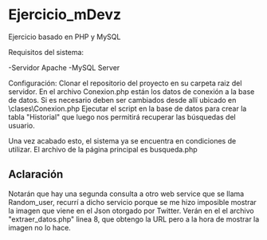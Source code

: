 # Ejercicio_mDevz

Ejercicio basado en PHP y MySQL

Requisitos del sistema:

-Servidor Apache
-MySQL Server

Configuración:
Clonar el repositorio del proyecto en su carpeta raiz del servidor.
En el archivo Conexion.php están los datos de conexión a la base de datos. Si es necesario deben ser cambiados desde allí ubicado en \clases\Conexion.php
Ejecutar el script en la base de datos para crear la tabla "Historial" que luego nos permitirá recuperar las búsquedas del usuario.

Una vez acabado esto, el sistema ya se encuentra en condiciones de utilizar.
El archivo de la página principal es busqueda.php

## Aclaración ##

Notarán que hay una segunda consulta a otro web service que se llama Random_user, recurrí a dicho servicio porque se me hizo imposible mostrar la imagen que viene en el Json otorgado por Twitter.
Verán en el el archivo "extraer_datos.php" linea 8, que obtengo la URL pero a la hora de mostrar la imagen no lo hace.



